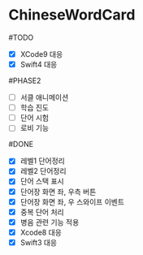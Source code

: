 # ChineseWordCard

#TODO
- [x] XCode9 대응
- [x] Swift4 대응

#PHASE2
- [ ] 서클 애니메이션
- [ ] 학습 진도
- [ ] 단어 시험
- [ ] 로비 기능 

#DONE
- [x] 레벨1 단어정리
- [x] 레벨2 단어정리
- [x] 단어 스택 표시
- [x] 단어장 화면 좌, 우측 버튼
- [x] 단어장 화면 좌, 우 스와이프 이벤트
- [x] 중복 단어 처리
- [x] 병음 관련 기능 적용
- [x] Xcode8 대응
- [x] Swift3 대응
